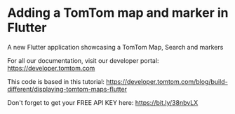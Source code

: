 # Adding a TomTom map and marker in Flutter

A new Flutter application showcasing a TomTom Map, Search and markers

For all our documentation, visit our developer portal:  https://developer.tomtom.com

This code is based in this tutorial:  https://developer.tomtom.com/blog/build-different/displaying-tomtom-maps-flutter

Don't forget to get your FREE API KEY here: https://bit.ly/38nbvLX

